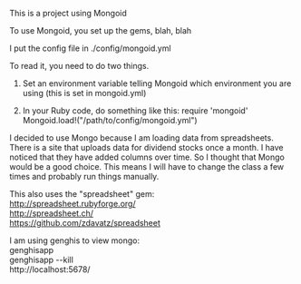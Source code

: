 This is a project using Mongoid

To use Mongoid, you set up the gems, blah, blah

I put the config file in ./config/mongoid.yml
 
To read it, you need to do two things.

1. Set an environment variable telling Mongoid which environment you are using (this is set in mongoid.yml)

2. In your Ruby code, do something like this:
require 'mongoid'                                                         
Mongoid.load!("/path/to/config/mongoid.yml") 

I decided to use Mongo because I am loading data from spreadsheets. There is a site that uploads data 
for dividend stocks once a month. I have noticed that they have added columns over time. So I thought 
that Mongo would be a good choice. This means I will have to change the class a few times and probably 
run things manually.  


This also uses the "spreadsheet" gem:  
http://spreadsheet.rubyforge.org/  
http://spreadsheet.ch/  
https://github.com/zdavatz/spreadsheet  
   

I am using genghis to view mongo:  
genghisapp  
genghisapp --kill  
http://localhost:5678/  

